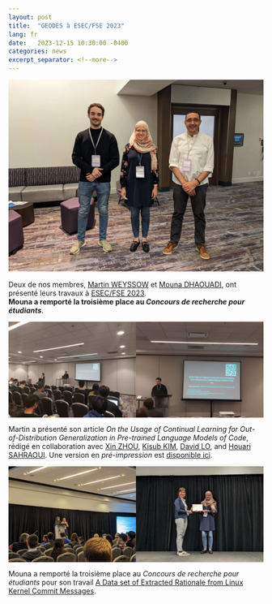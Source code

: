 ```yaml
---
layout: post
title:  "GEODES à ESEC/FSE 2023"
lang: fr
date:   2023-12-15 10:30:00 -0400
categories: news
excerpt_separator: <!--more-->
---
```


![The GEODES at ESEC/FSE 2023](/assets/images/geodes-fse-2023.jpg)

Deux de nos membres, [Martin WEYSSOW] et [Mouna DHAOUADI], ont présenté leurs travaux à [ESEC/FSE 2023](https://2023.esec-fse.org/).  
**Mouna a remporté la troisième place au *Concours de recherche pour étudiants***.

<!--more-->

<div style="display: flex; max-width: 1000px">
    <img style="width: 50%; display: block" src="/assets/images/martin_fse_2023.jpg" alt="Martin présentant son article à ESEC/FSE 2023">
    <img style="width: 50%; display: block" src="/assets/images/martin_fse_2023_02.jpg" alt="Martin présentant son article à ESEC/FSE 2023">
</div>

Martin a présenté son article *On the Usage of Continual Learning for Out-of-Distribution Generalization in Pre-trained Language Models of Code*, rédigé en collaboration avec [Xin ZHOU], [Kisub KIM], [David LO], and [Houari SAHRAOUI]. Une version en *pré-impression* est [disponible ici](https://arxiv.org/abs/2305.04106).


<div style="display: flex; max-width: 1000px">
    <img style="width: 50%; display: block" src="/assets/images/mouna_fse_2023.jpg" alt="Mouna présentant son travail à ESEC/FSE 2023">
    <img style="width: 50%; display: block" src="/assets/images/fse_mouna_awards_2023.jpg" alt="Mouna recevant son prix de 3e place à ESEC/FSE 2023">
</div>

Mouna a remporté la troisième place au *Concours de recherche pour étudiants* pour son travail [A Data set of Extracted Rationale from Linux Kernel Commit Messages](https://dl.acm.org/doi/abs/10.1145/3611643.3617851). 


[Houari SAHRAOUI]: http://www.iro.umontreal.ca/~sahraouh/
[Martin WEYSSOW]: https://martin-wey.github.io/
[Xin ZHOU]: https://scholar.google.com/citations?user=eQxzKOUAAAAJ&hl=zh-CN
[Kisub KIM]: https://falconlk.github.io/react-gh-pages/ 
[David LO]: http://www.mysmu.edu/faculty/davidlo/
[Mouna DHAOUADI]: https://www-labs.iro.umontreal.ca/~dhaouadm/